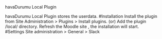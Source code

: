 havaDurumu Local Plugin

havaDurumu Local Plugin stores the userdata.
#Installation
Install the plugin from Site Administration > Plugins >  Install plugins.
(or)
Add the plugin /local/ directory.
Refresh the Moodle site , the installation will start.
#Settings
Site administration > General > Slack